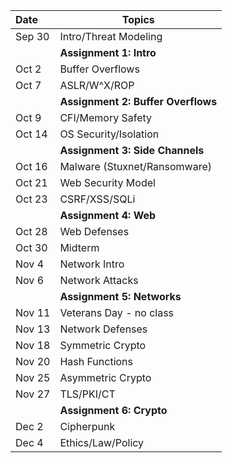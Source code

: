 **Date**   | <center>**Topics**</center>
:----------|:--------------------------------
Sep 30      | Intro/Threat Modeling
            | **Assignment 1: Intro**
Oct  2      | Buffer Overflows
Oct  7      | ASLR/W^X/ROP
            | **Assignment 2: Buffer Overflows**
Oct  9      | CFI/Memory Safety
Oct 14      | OS Security/Isolation
            | **Assignment 3: Side Channels**
Oct 16      | Malware (Stuxnet/Ransomware)
Oct 21      | Web Security Model
Oct 23      | CSRF/XSS/SQLi
            | **Assignment 4: Web**
Oct 28      | Web Defenses
Oct 30      | Midterm
Nov  4      | Network Intro
Nov  6      | Network Attacks
            | **Assignment 5: Networks**
Nov 11      | Veterans Day - no class
Nov 13      | Network Defenses
Nov 18      | Symmetric Crypto
Nov 20      | Hash Functions
Nov 25      | Asymmetric Crypto
Nov 27      | TLS/PKI/CT
            | **Assignment 6: Crypto**
Dec  2      | Cipherpunk
Dec  4      | Ethics/Law/Policy